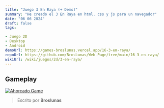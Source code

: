 ```yaml
---
title: "Juego 3 En Raya (+ Demo)"
summary: "He creado el 3 En Raya en html, css y js para un navegador"
date: "06 06 2024"
draft: false
tags:

- Juego 2D
- Desktop
- Android
demoUrl: https://games-broslunas.vercel.app/16-3-en-raya/
repoUrl: https://github.com/BrosLunas/Web-Page/tree/main/16-3-en-raya/
wikiUrl: /wiki/juegos/2d/3-en-raya/
---
```


## Gameplay
[![Ahorcado Game](/assets/img/games/3-en-raya.png)](/assets/video/gameplay/3-en-raya.mp4)

> Escrito por **Broslunas**